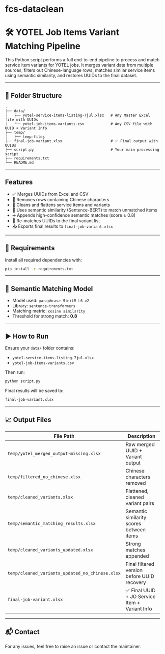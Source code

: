 # fcs-dataclean
# 🛠️ YOTEL Job Items Variant Matching Pipeline

This Python script performs a full end-to-end pipeline to process and match service item variants for YOTEL jobs. It merges variant data from multiple sources, filters out Chinese-language rows, matches similar service items using semantic similarity, and restores UUIDs to the final dataset.

---

## 📂 Folder Structure

```
.
├── data/
│   ├── yotel-service-items-listing-7jul.xlsx   # Any Master Excel file with UUIDs
│   └── yotel-job-items-variants.csv            # Any CSV file with UUID + Variant Info
├── temp/
│   ├── temp-fileș
├── final-job-variant.xlsx                      # ✅ Final output with UUIDs
├── script.py                                   # Your main processing script
├── requirements.txt
└── README.md
```

---

## Features

- ✅ Merges UUIDs from Excel and CSV
- 🧼 Removes rows containing Chinese characters
- 🧾 Cleans and flattens service items and variants
- 🤖 Uses semantic similarity (Sentence-BERT) to match unmatched items
- ➕ Appends high-confidence semantic matches (score ≥ 0.8)
- 🔁 Re-matches UUIDs to the final variant list
- 📤 Exports final results to `final-job-variant.xlsx`

---

## 🔧 Requirements

Install all required dependencies with:

```bash
pip install -r requirements.txt
```

---

## 🧠 Semantic Matching Model

- Model used: `paraphrase-MiniLM-L6-v2`  
- Library: `sentence-transformers`  
- Matching metric: `cosine similarity`  
- Threshold for strong match: **0.8**

---

## ▶️ How to Run

Ensure your `data/` folder contains:

- `yotel-service-items-listing-7jul.xlsx`
- `yotel-job-items-variants.csv`

Then run:

```bash
python script.py
```

Final results will be saved to:

```
final-job-variant.xlsx
```

---

## 📈 Output Files

| File Path                                  | Description                                |
|-------------------------------------------|--------------------------------------------|
| `temp/yotel_merged_output-missing.xlsx`   | Raw merged UUID + Variant output           |
| `temp/filtered_no_chinese.xlsx`           | Chinese characters removed                 |
| `temp/cleaned_variants.xlsx`              | Flattened, cleaned variant pairs           |
| `temp/semantic_matching_results.xlsx`     | Semantic similarity scores between items   |
| `temp/cleaned_variants_updated.xlsx`      | Strong matches appended                    |
| `temp/cleaned_variants_updated_no_chinese.xlsx` | Final filtered version before UUID recovery |
| `final-job-variant.xlsx`                  | ✅ Final UUID + JO Service Item + Variant Info |

---

## 📬 Contact

For any issues, feel free to raise an issue or contact the maintainer.
